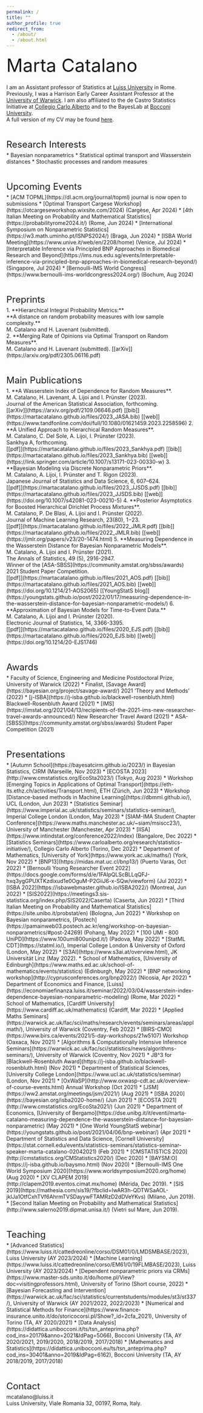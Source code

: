 ```yaml
---
permalink: /
title: ""
author_profile: true
redirect_from: 
  - /about/
  - /about.html
---
```



<p style = "margin-bottom:20px;"><font  size="7" >  Marta Catalano <br> </font> </p>

I am an Assistant professor of Statistics at [Luiss University](https://economiaefinanza.luiss.it/en) in Rome. <br>
Previously, I was a Harrison Early Career Assistant Professor at the [University of Warwick](https://warwick.ac.uk/fac/sci/statistics/). I am also affiliated to the de Castro Statistics Initiative at [Collegio Carlo Alberto](https://www.carloalberto.org/research/statistics-initiative/) and to the BayesLab at [Bocconi University](https://bayeslab.unibocconi.eu/). <br>
A full version of my CV may be found [here](https://martacatalano.github.io/files/CV_MartaCatalano_24.02.pdf).

<!-- * I am a Harrison Early Career Assistant Professor in the Department of Statistics at the [University of Warwick](https://warwick.ac.uk/fac/sci/statistics/). <br> 
Previously, I was a postdoc at the [University of Torino](https://www.esomas.unito.it/do/home.pl)  with [Pierpaolo De Blasi](https://sites.google.com/a/carloalberto.org/pdeblasi/). I  obtained my PhD in Statistics at [Bocconi](https://www.unibocconi.eu/wps/wcm/connect/Bocconi/SitoPubblico_EN/Navigation+Tree/Home/Faculty+and+Research/Departments/Decision+Sciences/) University, under the supervision of [Antonio Lijoi](http://mypage.unibocconi.it/antoniolijoi/) and [Igor Prünster](http://didattica.unibocconi.it/mypage/index.php?IdUte=187032&cognome=PRUENSTER&nome=IGOR&urlBackMy=). <br> 
I am also member of the "de Castro" Statistics Initiative at [Collegio Carlo Alberto](https://www.carloalberto.org/research/statistics-initiative/), of the [BayesLab](https://bayeslab.unibocconi.eu/) at Bocconi University and of the [MIDAS](https://midas.mat.uc.cl/network/) Complex Data Modeling Research Network.<br> 
A full version of my CV may be found [here](https://martacatalano.github.io/files/CV_MartaCatalano_23.09.pdf). -->

<p style = "margin-bottom:5px;"> <font size="5" > <br>  Research Interests  </font></p>
* Bayesian nonparametrics 
* Statistical optimal transport and Wasserstein distances
* Stochastic processes and random measures

<p style = "margin-bottom:5px;"> <font size="5" > <br>  Upcoming Events  </font></p>
* [ACM TOPML](https://dl.acm.org/journal/topml) journal is now open to submissions
* [Optimal Transport Cargese Workshop](https://otcargeseworkshop.wixsite.com/2024) (Cargèse, Apr 2024)
* [4th Italian Meeting on Probability and Mathematical Statistics](https://probabilityrome2024.it/) (Rome, Jun 2024)
* [International Symposium on Nonparametric Statistics](https://w3.math.uminho.pt/ISNPS2024/) (Braga, Jun 2024)
* [ISBA World Meeting](https://www.unive.it/web/en/2208/home) (Venice, Jul 2024)
* [Interpretable Inference via Principled BNP Approaches in Biomedical Research and Beyond](https://ims.nus.edu.sg/events/interpretable-inference-via-principled-bnp-approaches-in-biomedical-research-beyond/) (Singapore, Jul 2024)
* [Bernoulli-IMS World Congress](https://www.bernoulli-ims-worldcongress2024.org/)  (Bochum, Aug 2024)

<p style = "margin-bottom:5px;"> <font size="5" > <br> Preprints  </font></p>
1. **Hierarchical Integral Probability Metrics:**  <br> 
**A distance on random probability measures with low sample complexity.** <br>
M. Catalano and H. Lavenant (submitted). <br>
2. **Merging Rate of Opinions via Optimal Transport on Random Measures**. <br>
M. Catalano and H. Lavenant (submitted). [[arXiv]](https://arxiv.org/pdf/2305.06116.pdf) <br>

<p style = "margin-bottom:5px;"> <font size="5" > <br> Main Publications  </font></p>
1.  **A Wasserstein Index of Dependence for Random Measures**. <br>
M. Catalano, H. Lavenant, A. Lijoi and I. Prünster (2023). <br>
Journal of the American Statistical Association, forthcoming. <br>
[[arXiv]](https://arxiv.org/pdf/2109.06646.pdf) [[bib]](https://martacatalano.github.io/files/2023_JASA.bib) [[web]](https://www.tandfonline.com/doi/full/10.1080/01621459.2023.2258596)
2.  **A Unified Approach to Hierarchical Random Measures**. <br> 
M. Catalano, C. Del Sole, A. Lijoi, I. Prünster (2023).<br>
Sankhya A, forthcoming. <br> 
[[pdf]](https://martacatalano.github.io/files/2023_Sankhya.pdf) [[bib]](https://martacatalano.github.io/files/2023_Sankhya.bib) [[web]](https://link.springer.com/article/10.1007/s13171-023-00330-w)
3.  **Bayesian Modeling via Discrete Nonparametric Priors**. <br>
M. Catalano, A. Lijoi, I. Prünster and T. Rigon (2023).  <br>
Japanese Journal of Statistics and Data Science, 6, 607–624. <br>
[[pdf]](https://martacatalano.github.io/files/2023_JJSDS.pdf) [[bib]](https://martacatalano.github.io/files/2023_JJSDS.bib) [[web]](https://doi.org/10.1007/s42081-023-00210-5)
4.  **Posterior Asymptotics for Boosted Hierarchical Dirichlet Process Mixtures**. <br>
M. Catalano, P. De Blasi, A. Lijoi and I. Prünster (2022).  <br>
Journal of Machine Learning Research, 23(80), 1−23. <br>
[[pdf]](https://martacatalano.github.io/files/2022_JMLR.pdf) [[bib]](https://martacatalano.github.io/files/2022_JMLR.bib) [[web]](https://jmlr.org/papers/v23/20-1474.html)
<!-- * 4.  **Wasserstein Distance and Applications to Bayesian Nonparametrics**. <br>
M. Catalano, H. Lavenant, A. Lijoi and I. Prünster (2022). <br>
Book of Short Papers of the Italian Statistical Society, Pearson. <br>
[[pdf]](https://martacatalano.github.io/files/2022_SIS.pdf) [[bib]](https://martacatalano.github.io/files/2022_SIS.bib) [[web]](https://it.pearson.com/docenti/universita/partnership/sis.html) -->
5.  **Measuring Dependence in the Wasserstein Distance for Bayesian Nonparametric Models**. <br> 
M. Catalano, A. Lijoi and I. Prünster (2021).<br>
The Annals of Statistics, 49 (5), 2916-2947. <br>
Winner of the [ASA-SBSS](https://community.amstat.org/sbss/awards) 2021 Student Paper Competition. <br>
[[pdf]](https://martacatalano.github.io/files/2021_AOS.pdf) [[bib]](https://martacatalano.github.io/files/2021_AOS.bib) [[web]](https://doi.org/10.1214/21-AOS2065) [[YoungStatS blog]](https://youngstats.github.io/post/2022/01/17/measuring-dependence-in-the-wasserstein-distance-for-bayesian-nonparametric-models/)
<!-- * 6. **Transport Distances on Random Vectors of Measures: Recent Advances in Bayesian Nonparametrics.** <br>
M. Catalano, A. Lijoi and I. Prünster (2021). <br>
In Advances in Probability and Mathematical Statistics, Springer, 59-70. <br>
[[pdf]](https://martacatalano.github.io/files/2021_CLAPEM.pdf) [[bib]](https://martacatalano.github.io/files/2021_CLAPEM.bib) [[web]](https://link.springer.com/chapter/10.1007/978-3-030-85325-9_4) -->
6.  **Approximation of Bayesian Models for Time-to-Event Data.** <br>
M. Catalano, A. Lijoi and I. Prünster (2020). <br>
Electronic Journal of Statistics, 14, 3366-3395. <br>
[[pdf]](https://martacatalano.github.io/files/2020_EJS.pdf) [[bib]](https://martacatalano.github.io/files/2020_EJS.bib) [[web]](https://doi.org/10.1214/20-EJS1746)
<!-- *  **Bayesian Model Comparison based on Wasserstein Distances.** <br>
M. Catalano, A. Lijoi and I. Prünster (2019). <br>
Book of Short Papers of the Italian Statistical Society, Pearson. <br>
[[pdf]](https://martacatalano.github.io/files/2019_SIS.pdf) [[bib]](https://martacatalano.github.io/files/2019_SIS.bib) [[web]](https://it.pearson.com/docenti/universita/partnership/sis.html) -->

<p style = "margin-bottom:5px;"> <font size="5" > <br> Awards  </font></p>
* Faculty of Science, Engineering and Medicine Postdoctoral Prize, University of Warwick (2022)
* Finalist, [Savage Award](https://bayesian.org/project/savage-award/) 2021 ‘Theory and Methods’ (2022)
* [j-ISBA](https://j-isba.github.io/blackwell-rosenbluth.html) Blackwell-Rosenbluth Award (2021)
* [IMS](https://imstat.org/2021/04/13/recipients-of-the-2021-ims-new-researcher-travel-awards-announced/) New Researcher Travel Award (2021)
* ASA-[SBSS](https://community.amstat.org/sbss/awards) Student Paper Competition (2021)

<p style = "margin-bottom:5px;"> <font size="5" > <br> Presentations </font></p>
* [Autumn School](https://bayesatcirm.github.io/2023/) in Bayesian Statistics, CIRM (Marseille, Nov 2023)
* [ECOSTA 2023](http://www.cmstatistics.org/EcoSta2023/) (Tokyo, Aug 2023)
* Workshop [Emerging Topics in Applications of Optimal Transport](https://eth-its.ethz.ch/activities/Transport.html), ETH (Zürich, Jun 2023)
* Workshop [Distance-based methods in Machine Learning](https://dbmml.github.io/), UCL (London, Jun 2023)
* [Statistics Seminar](https://www.imperial.ac.uk/statistics/seminars/statistics-seminar/), Imperial College London (London, May 2023)
* [SIAM-IMA Student Chapter Conference](https://www.maths.manchester.ac.uk/~siam/msiscc23/), University of Manchester (Manchester, Apr 2023)
* [IISA](https://www.intindstat.org/conference2022/index) (Bangalore, Dec 2022)
* [Statistics Seminars](https://www.carloalberto.org/research/statistics-initiative/), Collegio Carlo Alberto (Torino, Dec 2022)
* Department of Mathematics, [University of York](https://www.york.ac.uk/maths/) (York, Nov 2022)
* [BNP13](https://midas.mat.uc.cl/bnp13/) (Puerto Varas, Oct 2022)
* [Bernoulli Young Researcher Event 2022](https://docs.google.com/forms/d/e/1FAIpQLScBLLqQFJ-hxq3ygGPUXTKzdixud1e0OguM-P2GiiJ6-x-SQw/viewform) (Jul 2022)
* [ISBA 2022](https://isbawebmaster.github.io/ISBA2022/) (Montreal, Jun 2022)
* [SIS2022](https://meetings3.sis-statistica.org/index.php/SIS2022/Caserta) (Caserta, Jun 2022)
* [Third Italian Meeting on Probability and Mathematical Statistics](https://site.unibo.it/probstat/en) (Bologna, Jun 2022)
* Workshop on Bayesian nonparametrics, [Postech](https://pamainweb03.postech.ac.kr/eng/workshop-on-bayesian-nonparametrics/#post-24269) (Pohang, May 2022)
* [100 UMI - 800 UniPD](https://www.100umi800unipd.it/) (Padova, May 2022)
* [StatML CDT](https://statml.io/), Imperial College London & University of Oxford (London, May 2022)
* [S3AI](https://www.s3ai.at/overview.html), JK Universität Linz (May 2022).
* School of Mathematics, [University of Edinburgh](https://www.maths.ed.ac.uk/school-of-mathematics/events/statistics) (Edinburgh, May 2022)
* [BNP networking workshop](http://cyprusconferences.org/bnp2022/) (Nicosia, Apr 2022)
* Department of Economics and Finance, [Luiss](https://economiaefinanza.luiss.it/seminar/2022/03/04/wasserstein-index-dependence-bayesian-nonparametric-modeling) (Rome, Mar 2022)
* School of Mathematics, [Cardiff University](https://www.cardiff.ac.uk/mathematics) (Cardiff, Mar 2022)
* [Applied Maths Seminars](https://warwick.ac.uk/fac/sci/maths/research/events/seminars/areas/applmath/), University of Warwick (Coventry, Feb 2022)
* [BIRS-CMO](https://www.birs.ca/events/2021/5-day-workshops/21w5107) Workshop (Oaxaca, Nov 2021)
* [Algorithms & Computationally Intensive Inference Seminars](https://warwick.ac.uk/fac/sci/statistics/news/algorithms-seminars/), University of Warwick (Coventry, Nov 2021)
* JB^3 for [Blackwell-Rosenbluth Award](https://j-isba.github.io/blackwell-rosenbluth.html) (Nov 2021)
* Department of Statistical Sciences,  [University College London](https://www.ucl.ac.uk/statistics/seminar) (London, Nov 2021)
* [OxWaSP](http://www.oxwasp-cdt.ac.uk/overview-of-course-events.html) Annual Workshop (Oct 2021)
* [JSM](https://ww2.amstat.org/meetings/jsm/2021/) (Aug 2021)
* [ISBA 2020](https://bayesian.org/isba2020-home/) (Jun 2021)
* [ECOSTA 2021](http://www.cmstatistics.org/EcoSta2021/) (Jun 2021)
* Department of Economics, [University of Bergamo](https://dse.unibg.it/it/eventi/marta-catalano-measuring-dependence-the-wasserstein-distance-for-bayesian-nonparametric) (May 2021)
* [One World YoungStatS webinar](https://youngstats.github.io/post/2021/04/06/bnp-webinar/) (Apr 2021)
* Department of Statistics and Data Science, [Cornell University](https://stat.cornell.edu/events/statistics-seminars/statistics-seminar-speaker-marta-catalano-02042021) (Feb 2021)
* [CMSTATISTICS 2020](http://cmstatistics.org/CMStatistics2020/) (Dec 2020)
<!-- * [WiML](https://wimlworkshop.org/neurips2020/cfp/) Workshop co-located with [NeurIPS](https://neurips.cc/Conferences/2020) (Dec 2020) -->
* [BAYSM:O](https://j-isba.github.io/baysmo.html) (Nov 2020)
* [Bernoulli-IMS One World Symposium 2020](https://www.worldsymposium2020.org/home) (Aug 2020)
* [XV CLAPEM 2019](http://clapem2019.eventos.cimat.mx/home) (Mérida, Dec 2019).
<!-- * [O'Bayes 2019](https://warwick.ac.uk/fac/sci/statistics/staff/academic-research/robert/0bayesconference/) (Warwick, Jun 2019) -->
<!-- * [BNP12](http://www.stats.ox.ac.uk/bnp12/) (Oxford, Jun 2019) -->
* [SIS 2019](https://mathesia.com/sis19/?fbclid=IwAR3h-QDTWSaAOL-jkIJa1OtfCxhTVf6AhrmTVSDayywFTAMRzD2dDVeYKvs) (Milano, Jun 2019).
* [Second Italian Meeting on Probability and Mathematical Statistics](http://www.salerno2019.dipmat.unisa.it/) (Vietri sul Mare, Jun 2019).

<p style = "margin-bottom:5px;"> <font size="5" margin-bottom = "1em"> <br>  Teaching  </font></p>
* [Advanced Statistics](https://www.luiss.it/cattedreonline/corso/DSM01/0/LMDSMBASE/2023), Luiss University (AY 2023/2024)
* [Machine Learning](https://www.luiss.it/cattedreonline/corso/EM61/0/19FLMBASE/2023), Luiss University (AY 2023/2024)
* [Dependent nonparametric priors via CRMs](https://www.master-sds.unito.it/do/home.pl/View?doc=visitingprofessors.html), University of Torino (Short course, 2022)
* [Bayesian Forecasting and Intervention](https://warwick.ac.uk/fac/sci/statistics/currentstudents/modules/st3/st337/), University of Warwick (AY 2021/2022, 2022/2023)
* [Numerical and Statistical Methods for Finance](https://www.finance-insurance.unito.it/do/storicocorsi.pl/Show?_id=2cfa_2021), University of Torino (TA, AY 2020/2021)
* [Data Analysis](https://didattica.unibocconi.it/ts/tsn_anteprima.php?cod_ins=20179&anno=2021&IdPag=5066), Bocconi University (TA, AY 2020/2021, 2019/2020, 2018/2019, 2017/2018)
* [Mathematics and Statistics](https://didattica.unibocconi.eu/ts/tsn_anteprima.php?cod_ins=30401&anno=2019&IdPag=6162), Bocconi University (TA, AY 2018/2019, 2017/2018)

<p style = "margin-bottom:5px;"> <font size="5" > <br> Contact  </font></p>
mcatalano@luiss.it <br> 
Luiss University, Viale Romania 32, 00197, Roma, Italy.
